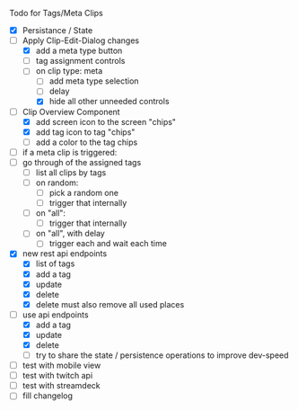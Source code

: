 Todo for Tags/Meta Clips

- [x] Persistance / State
- [ ] Apply Clip-Edit-Dialog changes
  - [x] add a meta type button
  - [ ] tag assignment controls
  - [ ] on clip type: meta
       - [ ] add meta type selection
       - [ ] delay
       - [x] hide all other unneeded controls
- [ ] Clip Overview Component
  - [x] add screen icon to the screen "chips"
  - [x] add tag icon to tag "chips"
  - [ ] add a color to the tag chips
- [ ]  if a meta clip is triggered:
  - [ ] go through of the assigned tags
    - [ ] list all clips by tags
    - [ ] on random: 
      - [ ] pick a random one
      - [ ] trigger that internally
    - [ ] on "all":
      - [ ] trigger that internally
    - [ ] on "all", with delay
      - [ ] trigger each and wait each time
- [x] new rest api endpoints
  - [x] list of tags
  - [x] add a tag
  - [x] update
  - [x] delete
  - [x] delete must also remove all used places
- [ ] use api endpoints
  - [x] add a tag
  - [x] update
  - [x] delete
  - [ ] try to share the state / persistence operations
        to improve dev-speed
- [ ] test with mobile view
- [ ] test with twitch api
- [ ] test with streamdeck
- [ ] fill changelog
- [ ] add to the readme file

